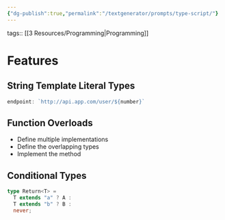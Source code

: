 ```yaml
---
{"dg-publish":true,"permalink":"/textgenerator/prompts/type-script/"}
---
```


tags:: [[3 Resources/Programming\|Programming]]

# Features
## String Template Literal Types
```ts
endpoint: `http://api.app.com/user/${number}`
```

## Function Overloads
- Define multiple implementations
- Define the overlapping types
- Implement the method

## Conditional Types
```ts
type Return<T> =
  T extends "a" ? A :
  T extends "b" ? B : 
  never;
```